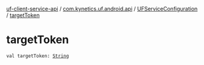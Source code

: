 [uf-client-service-api](../../index.md) / [com.kynetics.uf.android.api](../index.md) / [UFServiceConfiguration](index.md) / [targetToken](./target-token.md)

# targetToken

`val targetToken: `[`String`](https://kotlinlang.org/api/latest/jvm/stdlib/kotlin/-string/index.html)
